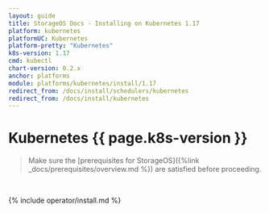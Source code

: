 ```yaml
---
layout: guide
title: StorageOS Docs - Installing on Kubernetes 1.17
platform: kubernetes
platformUC: Kubernetes
platform-pretty: "Kubernetes"
k8s-version: 1.17
cmd: kubectl
chart-version: 0.2.x
anchor: platforms
module: platforms/kubernetes/install/1.17
redirect_from: /docs/install/schedulers/kubernetes
redirect_from: /docs/install/kubernetes
---
```


# Kubernetes {{ page.k8s-version }}

> Make sure the 
> [prerequisites for StorageOS]({%link _docs/prerequisites/overview.md %}) are
> satisfied before proceeding.

&nbsp;

{% include operator/install.md %}
